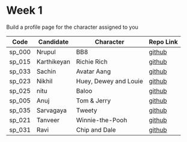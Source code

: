 # Week 1

Build a profile page for the character assigned to you

| Code   | Candidate   | Character             | Repo Link                                                    |
| ------ | ----------- | --------------------- | ------------------------------------------------------------ |
| sp_000 | Nrupul      | BB8                   | [github](https://github.com/nrupuld/masai-week-1)            |
| sp_015 | Karthikeyan | Richie Rich           | [github](https://github.com/karthikeyanranasthala/masai-week-1) |
| sp_033 | Sachin      | Avatar Aang           | [github](https://github.com/sachinkapalidigi/masai-week-1)   |
| sp_023 | Nikhil      | Huey, Dewey and Louie | [github](https://github.com/nikhilgudur/masai-week-1)        |
| sp_025 | nitu        | Baloo                 | [github](https://github.com/nitu023/masai-week-1)            |
| sp_005 | Anuj        | Tom & Jerry           | [github](https://github.com/choudharyanuj/masai-week-1)      |
| sp_035 | Sarvagaya   | Tweety                | [github](https://github.com/sarvagaya/masai-week-1)          |
| sp_021 | Tanveer     | Winnie-the-Pooh       | [github](https://github.com/tanveer86/masai-week-1)          |
| sp_031 | Ravi        | Chip and Dale         | [github](https://github.com/ravigornal/masai-week-1)         |
